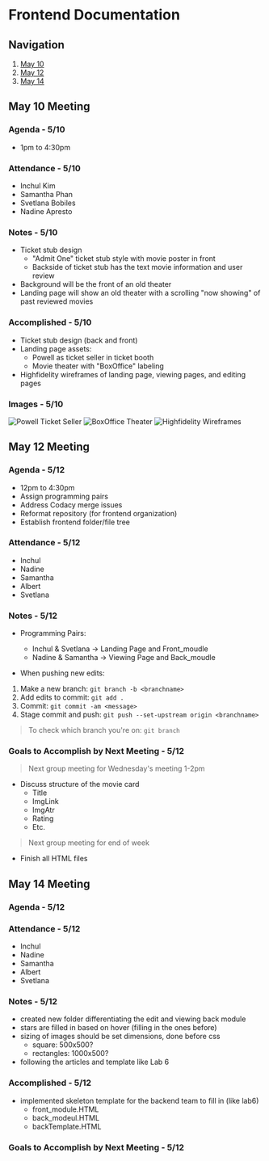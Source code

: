 # Frontend Documentation

## Navigation

1. [May 10](#may-10-meeting)
2. [May 12](#may-12-meeting)
3. [May 14](#may-14-meeting)

## May 10 Meeting

### Agenda - 5/10

- 1pm to 4:30pm

### Attendance - 5/10

- Inchul Kim
- Samantha Phan
- Svetlana Bobiles
- Nadine Apresto

### Notes - 5/10

- Ticket stub design
  - "Admit One" ticket stub style with movie poster in front
  - Backside of ticket stub has the text movie information and user review 
- Background will be the front of an old theater
- Landing page will show an old theater with a scrolling "now showing" of past reviewed movies

### Accomplished - 5/10

- Ticket stub design (back and front)
- Landing page assets:
  - Powell as ticket seller in ticket booth
  - Movie theater with "BoxOffice" labeling
- Highfidelity wireframes of landing page, viewing pages, and editing pages

### Images - 5/10

![Powell Ticket Seller](/frontend/assets/meeting_refs/PowellTicketSeller.png)
![BoxOffice Theater](/frontend/assets/meeting_refs/BoxOffice.png)
![Highfidelity Wireframes](/frontend/assets/meeting_refs/hifidelity_wireframes.png)

## May 12 Meeting

### Agenda - 5/12

- 12pm to 4:30pm
- Assign programming pairs
- Address Codacy merge issues
- Reformat repository (for frontend organization)
- Establish frontend folder/file tree

### Attendance - 5/12

- Inchul
- Nadine
- Samantha
- Albert
- Svetlana

### Notes - 5/12

- Programming Pairs:
  - Inchul & Svetlana -> Landing Page and Front_moudle
  - Nadine & Samantha -> Viewing Page and Back_moudle

- When pushing new edits:
  
1. Make a new branch: `git branch -b <branchname>`
2. Add edits to commit: `git add .`
3. Commit: `git commit -am <message>`
4. Stage commit and push: `git push --set-upstream origin <branchname>`

> To check which branch you're on: `git branch`

### Goals to Accomplish by Next Meeting - 5/12

> Next group meeting for Wednesday's meeting 1-2pm

- Discuss structure of the movie card
  - Title
  - ImgLink
  - ImgAtr
  - Rating
  - Etc.

> Next group meeting for end of week

- Finish all HTML files

## May 14 Meeting

### Agenda - 5/12

### Attendance - 5/12

- Inchul
- Nadine
- Samantha
- Albert
- Svetlana

### Notes - 5/12

- created new folder differentiating the edit and viewing back module
- stars are filled in based on hover (filling in the ones before)
- sizing of images should be set dimensions, done before css
  - square: 500x500?
  - rectangles: 1000x500?
- following the articles and template like Lab 6

### Accomplished - 5/12
- implemented skeleton template for the backend team to fill in (like lab6)
  - front_module.HTML
  - back_modeul.HTML
  - backTemplate.HTML

### Goals to Accomplish by Next Meeting - 5/12
